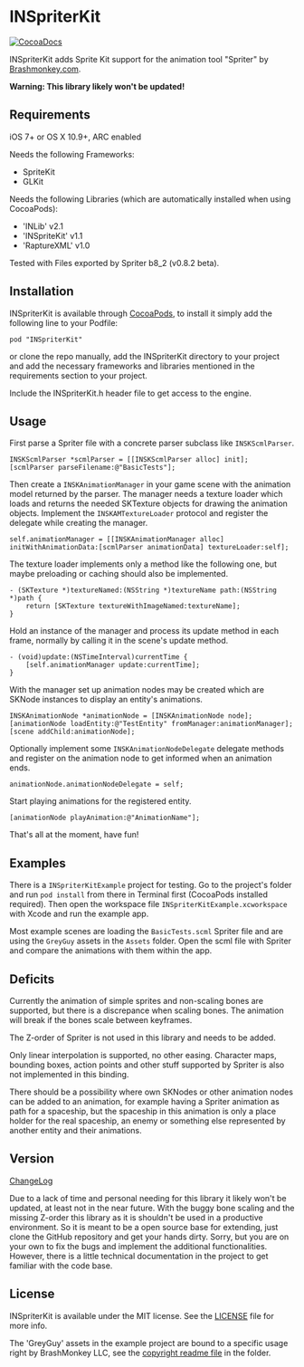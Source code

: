 # INSpriterKit

[![CocoaDocs](http://cocoapod-badges.herokuapp.com/v/INSpriterKit/badge.png)](http://cocoadocs.org/docsets/INSpriterKit)

INSpriterKit adds Sprite Kit support for the animation tool "Spriter" by [Brashmonkey.com](http://www.brashmonkey.com).

**Warning: This library likely won't be updated!**


## Requirements

iOS 7+ or OS X 10.9+, ARC enabled

Needs the following Frameworks:
- SpriteKit
- GLKit

Needs the following Libraries (which are automatically installed when using CocoaPods):
- 'INLib' v2.1
- 'INSpriteKit' v1.1
- 'RaptureXML' v1.0

Tested with Files exported by Spriter b8_2 (v0.8.2 beta).


## Installation

INSpriterKit is available through [CocoaPods](http://cocoapods.org), to install it simply add the following line to your Podfile:

    pod "INSpriterKit"

or clone the repo manually, add the INSpriterKit directory to your project and add the necessary frameworks and libraries mentioned in the requirements section to your project.

Include the INSpriterKit.h header file to get access to the engine.


## Usage

First parse a Spriter file with a concrete parser subclass like `INSKScmlParser`.

	INSKScmlParser *scmlParser = [[INSKScmlParser alloc] init];
    [scmlParser parseFilename:@"BasicTests"];

Then create a `INSKAnimationManager` in your game scene with the animation model returned by the parser.
The manager needs a texture loader which loads and returns the needed SKTexture objects for drawing the animation objects.
Implement the `INSKAMTextureLoader` protocol and register the delegate while creating the manager.

    self.animationManager = [[INSKAnimationManager alloc] initWithAnimationData:[scmlParser animationData] textureLoader:self];

The texture loader implements only a method like the following one, but maybe preloading or caching should also be implemented.

	- (SKTexture *)textureNamed:(NSString *)textureName path:(NSString *)path {
	    return [SKTexture textureWithImageNamed:textureName];
	}

Hold an instance of the manager and process its update method in each frame, normally by calling it in the scene's update method.

	- (void)update:(NSTimeInterval)currentTime {
	    [self.animationManager update:currentTime];
	}

With the manager set up animation nodes may be created which are SKNode instances to display an entity's animations.

    INSKAnimationNode *animationNode = [INSKAnimationNode node];
    [animationNode loadEntity:@"TestEntity" fromManager:animationManager];
    [scene addChild:animationNode];

Optionally implement some `INSKAnimationNodeDelegate` delegate methods and register on the animation node to get informed when an animation ends.

    animationNode.animationNodeDelegate = self;

Start playing animations for the registered entity.

	[animationNode playAnimation:@"AnimationName"];

That's all at the moment, have fun!


## Examples

There is a `INSpriterKitExample` project for testing.
Go to the project's folder and run `pod install` from there in Terminal first (CocoaPods installed required).
Then open the workspace file `INSpriterKitExample.xcworkspace` with Xcode and run the example app.

Most example scenes are loading the `BasicTests.scml` Spriter file and are using the `GreyGuy` assets in the `Assets` folder.
Open the scml file with Spriter and compare the animations with them within the app.


## Deficits

Currently the animation of simple sprites and non-scaling bones are supported, but there is a discrepance when scaling bones. The animation will break if the bones scale between keyframes.

The Z-order of Spriter is not used in this library and needs to be added.

Only linear interpolation is supported, no other easing. Character maps, bounding boxes, action points and other stuff supported by Spriter is also not implemented in this binding.

There should be a possibility where own SKNodes or other animation nodes can be added to an animation, for example having a Spriter animation as path for a spaceship, but the spaceship in this animation is only a place holder for the real spaceship, an enemy or something else represented by another entity and their animations.


## Version

[ChangeLog](./CHANGELOG.md)

Due to a lack of time and personal needing for this library it likely won't be updated, at least not in the near future.
With the buggy bone scaling and the missing Z-order this library as it is shouldn't be used in a productive environment.
So it is meant to be a open source base for extending, just clone the GitHub repository and get your hands dirty.
Sorry, but you are on your own to fix the bugs and implement the additional functionalities.
However, there is a little technical documentation in the project to get familiar with the code base.


## License

INSpriterKit is available under the MIT license. See the [LICENSE](./LICENSE) file for more info.

The 'GreyGuy' assets in the example project are bound to a specific usage right by BrashMonkey LLC, see the [copyright readme file](./Example/Assets/GreyGuy/Copyright_Information_Please_Read.txt) in the folder.
